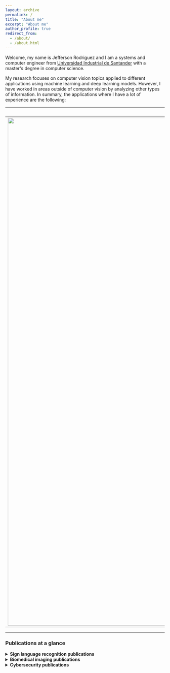 ```yaml
---
layout: archive
permalink: /
title: "About me"
excerpt: "About me"
author_profile: true
redirect_from: 
  - /about/
  - /about.html
---
```


Welcome, my name is Jefferson Rodriguez and I am a systems and computer engineer from [Universidad Industrial de Santander](https://www.uis.edu.co/webUIS/es/index.jsp) with a master's degree in computer science.

My research focuses on computer vision topics applied to different applications using machine learning and deep learning models. However, I have worked in areas outside of computer vision by analyzing other types of information. In summary, the applications where I have a lot of experience are the following:

|Sign language recognition | Biomedical imaging applications |Cybersecurity |
|:-------------------------:|:-------------------------:|:-------------------------:|
|<img width="1600" alt="slr" src="/images/slr.png"> | <img width="1600" alt="biomedical" src="/images/biomedical.jpg">|<img width="1600" alt="cybersecurity" src="/images/series.jpg">|

---
### Publications at a glance
<details>
<summary><strong>Sign language recognition publications</strong></summary>
1. How important is motion in sign language translation?, IET Computer Vision, 2021.  
2. Understanding Motion in Sign Language: A New Structured Translation Dataset, ACCV, 2020.  
3. Towards on-line sign language recognition using cumulative SD-VLAD descriptors, CCC, 2018.  
4. A kinematic gesture representation based on shape difference VLAD for sign language recognition, ICCVG, 2018.  
</details>

<details>
<summary><strong>Biomedical imaging publications</strong></summary>
  <ul>
    <li>First item</li>
    <li>Second item</li>
    <li>Third item</li>
    <li>Fourth item</li>
  </ul> 
  
  - Kinematic motion representation in Cine-MRI to support cardiac disease classification, TCIV, 2022.
  
  - Deep learning representations to support COVID-19 diagnosis on CT-slices, Biomédica, 2021.  
  
  - A Covid-19 Patient Severity Stratification using a 3D Convolutional Strategy on CT-Scans, ISBI, 2021.  
  
  - Regional multiscale motion representation for cardiac disease prediction, STSIVA, 2019.    
  
</details>

<details>
<summary><strong>Cybersecurity publications</strong></summary>
In progress  
</details>
